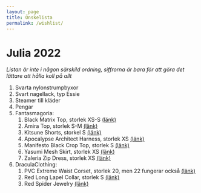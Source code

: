 ```yaml
---
layout: page
title: Önskelista
permalink: /wishlist/
---
```


# Julia 2022
*Listan är inte i någon särskild ordning, siffrorna är bara för att göra det lättare att hålla koll på allt*

1. Svarta nylonstrumpbyxor
2. Svart nagellack, typ Essie
3. Steamer till kläder
3. Pengar
4. Fantasmagoria:
    1. Black Matrix Top, storlek XS-S [(länk)](https://fantasmagoria.shop/black-matrix-top#/62-size-xs_s)
    2. Amira Top, storlek S-M [(länk)](https://fantasmagoria.shop/amiria-top#/65-size-s_m)
    3. Kitsune Shorts, storkel S [(länk)](https://fantasmagoria.shop/kitsune-shorts#/54-size-s)
    4. Apocalypse Architect Harness, storlek XS [(länk)](https://fantasmagoria.shop/WS-482GY#/53-size-xs)
    5. Manifesto Black Crop Top, storlek S [(länk)](https://fantasmagoria.shop/WY-1358BK#/54-size-s)
    6. Yasumi Mesh Skirt, storlek XS [(länk)](https://fantasmagoria.shop/yasumi-mesh-skirt#/53-size-xs)
    7. Zaleria Zip Dress, storlek XS [(länk)](https://fantasmagoria.shop/zaleria-zip-dress#/53-size-xs)
5. DraculaClothing:
    1. PVC Extreme Waist Corset, storlek 20, men 22 fungerar också [(länk)](https://draculaclothing.com/pvc-extreme-waist-corset.html)
    2. Red Long Lapel Collar, storlek S [(länk)](https://draculaclothing.com/red-long-lapel-collar.html)
    3. Red Spider Jewelry [(länk)](https://draculaclothing.com/red-spider-jewelry.html)